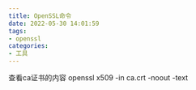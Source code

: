 ```yaml
---
title: OpenSSL命令
date: 2022-05-30 14:01:59
tags:
- openssl
categories:
- 工具
---
```


查看ca证书的内容
openssl x509 -in ca.crt -noout -text